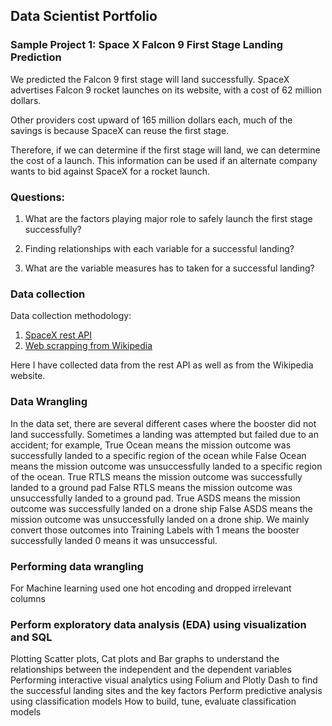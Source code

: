 ## Data Scientist Portfolio

### Sample Project 1: Space X Falcon 9 First Stage Landing Prediction

We predicted the Falcon 9 first stage will land successfully. SpaceX advertises Falcon 9 rocket launches on its website, with a cost of 62 million dollars.

Other providers cost upward of 165 million dollars each, much of the savings is because SpaceX can reuse the first stage. 

Therefore, if we can determine if the first stage will land, we can determine the cost of a launch. This information can be used if an alternate company wants to bid against SpaceX for a rocket launch.

### Questions:

1. What are the factors playing major role to safely launch the first stage successfully?

2. Finding relationships with each variable for a successful landing?

3. What are the variable measures has to taken for a successful landing?

### Data collection

Data collection methodology:
1. [SpaceX rest API](https://api.spacexdata.com/v4/rockets/)
2. [Web scrapping from Wikipedia](https://en.wikipedia.org/w/index.php?title=List_of_Falcon_9_and_Falcon_Heavy_launches&oldid=1027686922) 

Here I have collected data from the rest API as well as from the Wikipedia website.

### Data Wrangling
In the data set, there are several different cases where the booster did not land successfully. Sometimes a landing was attempted but failed due to an accident; for example, True Ocean means the mission outcome was successfully landed to a specific region of the ocean while False Ocean means the mission outcome was unsuccessfully landed to a specific region of the ocean. True RTLS means the mission outcome was successfully landed to a ground pad False RTLS means the mission outcome was  unsuccessfully landed to a ground pad. True ASDS means the mission outcome was successfully landed on a drone ship False ASDS means the mission outcome was unsuccessfully landed on a drone ship. We mainly convert those outcomes into Training Labels with 1 means the booster successfully landed 0 means it was unsuccessful.

### Performing data wrangling
For Machine learning used one hot encoding and dropped irrelevant columns 

### Perform exploratory data analysis (EDA) using visualization and SQL
Plotting Scatter plots, Cat plots and Bar graphs to understand the relationships between the independent and the dependent variables
Performing interactive visual analytics using Folium and Plotly Dash to find the successful landing sites and the key factors
Perform predictive analysis using classification models
How to build, tune, evaluate classification models



